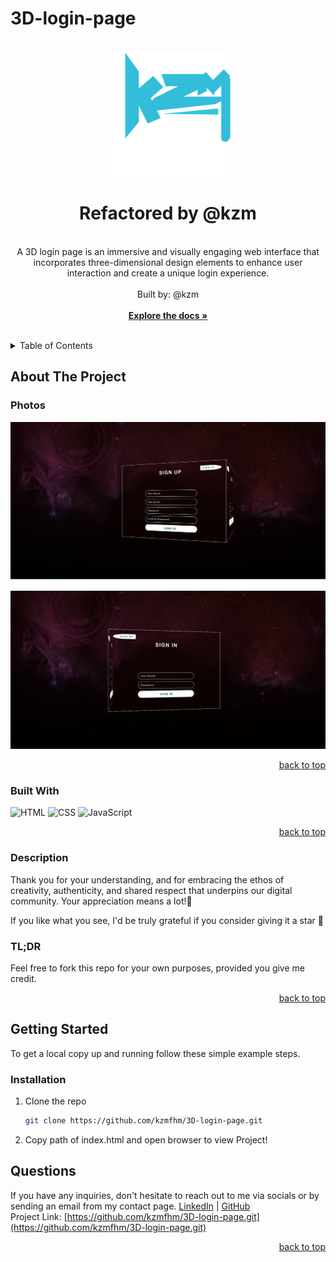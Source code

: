 # 3D-login-page

<a name="readme-top"></a>

<!-- PROJECT LOGO -->
<br />
  <div align="center">
    <a href="https://github.com/kzmfhm/3D-login-page">
      <img src="./images/logo.svg" alt="Logo" width="200" height="200">
    </a>
    <h1 align="center">Refactored by @kzm</h1>
    <p align="center">
    <br/>
    A 3D login page is an immersive and visually engaging web interface that incorporates three-dimensional design elements to enhance user interaction and create a unique login experience.<br/>
      <br/>
      Built by: @kzm
      <br/>
      <br/>
      <a href="https://github.com/kzmfhm/3D-login-page"><strong>Explore the docs »</strong></a>
      <br/>
      <br/>
     </p>
  </div>
   <!-- TABLE OF CONTENTS -->
      <details>
    <summary>Table of Contents</summary>
    <ol>
      <li>
        <a href="#about-the-project">About The Project</a>
        <ul>
          <li><a href="#photos">Photos</a></li>
          <li><a href="#built-with">Built With</a></li>
          <li><a href="#description">Description</a></li>
        </ul>
      </li>
      <li>
          <a href="#getting-started">Getting Started</a>
           <li><a href="#installation">Installation</a></li>
        <ul>
          <li><a href="#prerequisites">Prerequisites</a></li>
          <li><a href="#installation">Installation</a></li>
        </ul>
      </li>
      <li><a href="#license">License</a></li>
      <li><a href="#questions">Questions</a></li>
    </ol>
  </details>
  <!-- ABOUT THE PROJECT -->

## About The Project

### Photos

![My Project Screen Shot](./images/signup.png)

![My Project Screen Shot](./images/3D-login.png)

  <p align="right"><a href="#readme-top">back to top</a></p>
  
### Built With
  
![HTML](https://img.shields.io/badge/HTML-5E5E5E?style=for-the-badge&logo=html5)
![CSS](https://img.shields.io/badge/CSS-1572B6?style=for-the-badge&logo=css3)
![JavaScript](https://img.shields.io/badge/JavaScript-F7DF1E?style=for-the-badge&logo=javascript)

  <p align="right"><a href="#readme-top">back to top</a></p>
  
  ### Description
Thank you for your understanding, and for embracing the ethos of creativity, authenticity, and shared respect that underpins our digital community. Your appreciation means a lot!🌟

If you like what you see, I'd be truly grateful if you consider giving it a star 🌟

<h3>TL;DR</h3>
Feel free to fork this repo for your own purposes, provided you give me credit.

  <p align="right"><a href="#readme-top">back to top</a></p>

<!-- GETTING STARTED -->

## Getting Started

To get a local copy up and running follow these simple example steps.

### Installation

1. Clone the repo
   ```sh
   git clone https://github.com/kzmfhm/3D-login-page.git
   ```
2. Copy path of index.html and open browser to view Project!

## Questions

If you have any inquiries, don't hesitate to reach out to me via socials or by sending an email from my contact page.
<a href="https://www.linkedin.com/in/khuzaima-n-658b98268/">LinkedIn</a> | <a href="https://github.com/kzmfhm">GitHub</a><br/>
Project Link: [https://github.com/kzmfhm/3D-login-page.git](https://github.com/kzmfhm/3D-login-page.git)

<p align="right"><a href="#readme-top">back to top</a></p>
